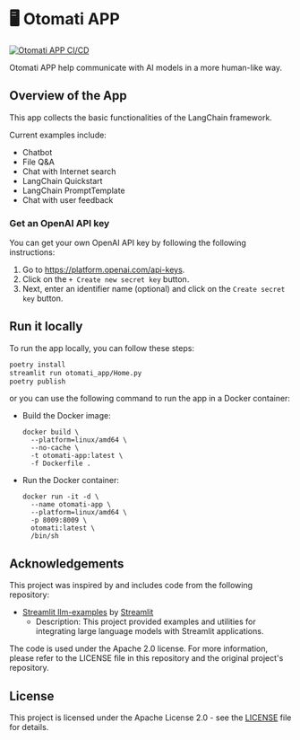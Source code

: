 # 🖥️ Otomati APP

[![Otomati APP CI/CD](https://github.com/JustinHung0407/otomati-app/actions/workflows/main.yml/badge.svg?branch=main)](https://github.com/JustinHung0407/otomati-app/actions/workflows/main.yml)

Otomati APP help communicate with AI models in a more human-like way.

## Overview of the App

This app collects the basic functionalities of the LangChain framework.

Current examples include:

- Chatbot
- File Q&A
- Chat with Internet search
- LangChain Quickstart
- LangChain PromptTemplate
- Chat with user feedback


### Get an OpenAI API key

You can get your own OpenAI API key by following the following instructions:

1. Go to https://platform.openai.com/api-keys.
2. Click on the `+ Create new secret key` button.
3. Next, enter an identifier name (optional) and click on the `Create secret key` button.


## Run it locally

To run the app locally, you can follow these steps:
```sh
poetry install
streamlit run otomati_app/Home.py
poetry publish
```

or you can use the following command to run the app in a Docker container:

- Build the Docker image:
  ```shell
  docker build \
    --platform=linux/amd64 \
    --no-cache \
    -t otomati-app:latest \
    -f Dockerfile .
  ```

- Run the Docker container:
  ```shell
  docker run -it -d \
    --name otomati-app \
    --platform=linux/amd64 \
    -p 8009:8009 \
    otomati:latest \
    /bin/sh
  ```


## Acknowledgements

This project was inspired by and includes code from the following repository:

- [Streamlit llm-examples](https://github.com/streamlit/llm-examples) by [Streamlit](https://github.com/streamlit)
  - Description: This project provided examples and utilities for integrating large language models with Streamlit applications.

The code is used under the Apache 2.0 license. For more information, please refer to the LICENSE file in this repository and the original project's repository.

## License

This project is licensed under the Apache License 2.0 - see the [LICENSE](LICENSE) file for details.